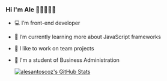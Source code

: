 ### Hi I'm Ale 👋🏽👩🏽‍💻

- 💻 I’m front-end developer
- 🚀 I’m currently learning more about JavaScript frameworks
- 👯 I like to work on team projects
- 🌱 I'm a student of Business Administration



  <a href="https://awesome-github-stats.azurewebsites.net/index.htmlcardType=github&theme=nightowl&preferLogin=true">
  <img  alt="alesantoscoz's GitHub Stats" src="https://awesome-github-stats.azurewebsites.net/user-stats/alesantoscozcardType=github&theme=nightowl&preferLogin=true" /></a>
